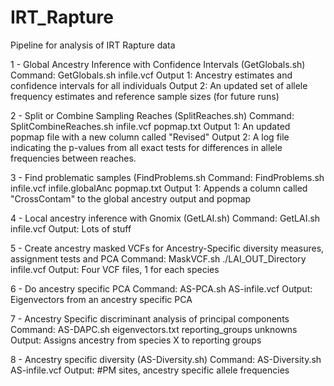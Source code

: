 # IRT_Rapture
Pipeline for analysis of IRT Rapture data

1 - Global Ancestry Inference with Confidence Intervals (GetGlobals.sh)
Command: GetGlobals.sh infile.vcf
Output 1: Ancestry estimates and confidence intervals for all individuals
Output 2: An updated set of allele frequency estimates and reference sample sizes (for future runs)

2 - Split or Combine Sampling Reaches (SplitReaches.sh)
Command: SplitCombineReaches.sh infile.vcf popmap.txt
Output 1: An updated popmap file with a new column called "Revised"
Output 2: A log file indicating the p-values from all exact tests for differences in allele frequencies between reaches.

3 - Find problematic samples (FindProblems.sh
Command: FindProblems.sh infile.vcf infile.globalAnc popmap.txt
Output 1: Appends a column called "CrossContam" to the global ancestry output and popmap

4 - Local ancestry inference with Gnomix (GetLAI.sh)
Command: GetLAI.sh infile.vcf 
Output: Lots of stuff

5 - Create ancestry masked VCFs for Ancestry-Specific diversity measures, assignment tests and PCA
Command: MaskVCF.sh ./LAI_OUT_Directory infile.vcf
Output: Four VCF files, 1 for each species

6 - Do ancestry specific PCA
Command: AS-PCA.sh AS-infile.vcf
Output: Eigenvectors from an ancestry specific PCA

7 - Ancestry Specific discriminant analysis of principal components
Command: AS-DAPC.sh eigenvectors.txt reporting_groups unknowns
Output: Assigns ancestry from species X to reporting groups 

8 - Ancestry specific diversity (AS-Diversity.sh)
Command: AS-Diversity.sh AS-infile.vcf
Output: #PM sites, ancestry specific allele frequencies

